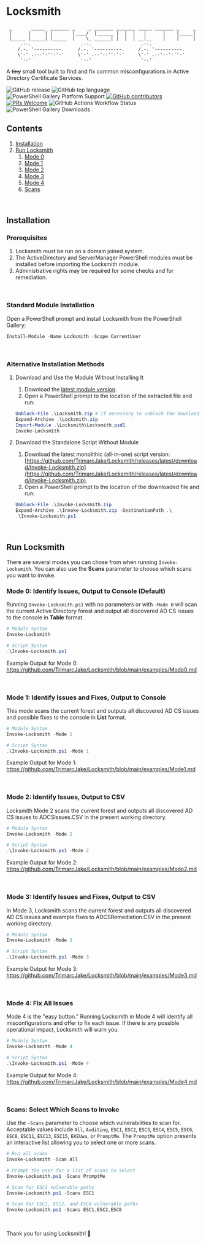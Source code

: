 # Locksmith

```text
 _       _____  _______ _     _ _______ _______ _____ _______ _     _
 |      |     | |       |____/  |______ |  |  |   |      |    |_____|
 |_____ |_____| |_____  |    \_ ______| |  |  | __|__    |    |     |
     .--.                  .--.                  .--.
    /.-. '----------.     /.-. '----------.     /.-. '----------.
    \'-' .---'-''-'-'     \'-' .--'--''-'-'     \'-' .--'--'-''-'
     '--'                  '--'                  '--'
```

A ~~tiny~~ small tool built to find and fix common misconfigurations in Active Directory Certificate Services.

<!-- locksmith-badges-start -->
![GitHub release](https://img.shields.io/github/v/release/trimarcjake/locksmith?sort=semver)
![GitHub top language](https://img.shields.io/github/languages/top/trimarcjake/locksmith)
![PowerShell Gallery Platform Support](https://img.shields.io/powershellgallery/p/locksmith)
[![GitHub contributors](https://img.shields.io/github/contributors/trimarcjake/locksmith.svg)](https://github.com/trimarcjake/locksmith/graphs/contributors/)
[![PRs Welcome](https://img.shields.io/badge/PRs-welcome-brightgreen.svg)](http://makeapullrequest.com)
![GitHub Actions Workflow Status](https://img.shields.io/github/actions/workflow/status/trimarcjake/Locksmith/powershell.yml?logo=github&label=PSScriptAnalyzer)
![PowerShell Gallery Downloads](https://img.shields.io/powershellgallery/dt/locksmith?logo=powershell&label=PowerShell%20Gallery%20Downloads&color=blue)
<!-- locksmith-badges-end -->

## Contents

1. [Installation](#Installation)
2. [Run Locksmith](#RunLocksmith)
   1. [Mode 0](#Mode0)
   2. [Mode 1](#Mode1)
   3. [Mode 2](#Mode2)
   4. [Mode 3](#Mode3)
   5. [Mode 4](#Mode4)
   6. [Scans](#Scans)

&nbsp;

<a name="Installation" id="Installation"></a>

## Installation

### Prerequisites

1. Locksmith must be run on a domain joined system.
2. The ActiveDirectory and ServerManager PowerShell modules must be installed before importing the Locksmith module.
3. Administrative rights may be required for some checks and for remediation.

&nbsp;

### Standard Module Installation

Open a PowerShell prompt and install Locksmith from the PowerShell Gallery:

```powershell
Install-Module -Name Locksmith -Scope CurrentUser
```

&nbsp;

### Alternative Installation Methods

1. Download and Use the Module Without Installing It

   1. Download the [latest module version](https://github.com/TrimarcJake/Locksmith/releases/latest/download/Locksmith.zip).
   2. Open a PowerShell prompt to the location of the extracted file and run:

   ```powershell
   Unblock-File .\Locksmith.zip # if necessary to unblock the download
   Expand-Archive .\Locksmith.zip
   Import-Module .\Locksmith\Locksmith.psd1
   Invoke-Locksmith
   ```

2. Download the Standalone Script Without Module

   1. Download the latest monolithic (all-in-one) script version: [https://github.com/TrimarcJake/Locksmith/releases/latest/download/Invoke-Locksmith.zip](https://github.com/TrimarcJake/Locksmith/releases/latest/download/Invoke-Locksmith.zip).
   2. Open a PowerShell prompt to the location of the downloaded file and run:

   ```powershell
   Unblock-File .\Invoke-Locksmith.zip
   Expand-Archive .\Invoke-Locksmith.zip -DestinationPath .\
   .\Invoke-Locksmith.ps1
   ```

&nbsp;

<a name="RunLocksmith" id="RunLocksmith"></a>

## Run Locksmith

There are several modes you can chose from when running `Invoke-Locksmith`. You can also use the **Scans** parameter to choose which scans you want to invoke.
&nbsp;
&nbsp;
<a name="Mode0" id="Mode0"></a>

### Mode 0: Identify Issues, Output to Console (Default)

Running `Invoke-Locksmith.ps1` with no parameters or with `-Mode 0` will scan the current Active Directory forest and output all discovered AD CS issues to the console in **Table** format.

``` powershell
# Module Syntax
Invoke-Locksmith
```

``` powershell
# Script Syntax
.\Invoke-Locksmith.ps1
```

Example Output for Mode 0: <https://github.com/TrimarcJake/Locksmith/blob/main/examples/Mode0.md>

&nbsp;
&nbsp;
<a name="Mode1" id="Mode1"></a>

### Mode 1: Identify Issues and Fixes, Output to Console

This mode scans the current forest and outputs all discovered AD CS issues and possible fixes to the console in **List** format.

``` powershell
# Module Syntax
Invoke-Locksmith -Mode 1
```

``` powershell
# Script Syntax
.\Invoke-Locksmith.ps1 -Mode 1
```

Example Output for Mode 1: <https://github.com/TrimarcJake/Locksmith/blob/main/examples/Mode1.md>

&nbsp;
&nbsp;
<a name="Mode2" id="Mode2"></a>

### Mode 2: Identify Issues, Output to CSV

Locksmith Mode 2 scans the current forest and outputs all discovered AD CS issues to ADCSIssues.CSV in the present working directory.

``` powershell
# Module Syntax
Invoke-Locksmith -Mode 2
```

``` powershell
# Script Syntax
.\Invoke-Locksmith.ps1 -Mode 2
```

Example Output for Mode 2: <https://github.com/TrimarcJake/Locksmith/blob/main/examples/Mode2.md>

&nbsp;
&nbsp;
<a name="Mode3" id="Mode3"></a>

### Mode 3: Identify Issues and Fixes, Output to CSV

In Mode 3, Locksmith scans the current forest and outputs all discovered AD CS issues and example fixes to ADCSRemediation.CSV in the present working directory.

``` powershell
# Module Syntax
Invoke-Locksmith -Mode 3
```

``` powershell
# Script Syntax
.\Invoke-Locksmith.ps1 -Mode 3
```

Example Output for Mode 3: <https://github.com/TrimarcJake/Locksmith/blob/main/examples/Mode3.md>

&nbsp;
&nbsp;
<a name="Mode4" id="Mode4"></a>

### Mode 4: Fix All Issues

Mode 4 is the "easy button." Running Locksmith in Mode 4 will identify all misconfigurations and offer to fix each issue. If there is any possible operational impact, Locksmith will warn you.

``` powershell
# Module Syntax
Invoke-Locksmith -Mode 4
```

``` powershell
# Script Syntax
.\Invoke-Locksmith.ps1 -Mode 4
```

Example Output for Mode 4: <https://github.com/TrimarcJake/Locksmith/blob/main/examples/Mode4.md>

&nbsp;
&nbsp;
<a name="Scans" id="Scans"></a>

### Scans: Select Which Scans to Invoke

Use the `-Scans` parameter to choose which vulnerabilities to scan for. Acceptable values include `All`, `Auditing`, `ESC1`, `ESC2`, `ESC3`, `ESC4`, `ESC5`, `ESC6`, `ESC8`, `ESC11`, `ESC13`, `ESC15`, `EKEUwu`, or `PromptMe`. The `PromptMe` option presents an interactive list allowing you to select one or more scans.

``` powershell
# Run all scans
Invoke-Locksmith -Scan All
```

``` powershell
# Prompt the user for a list of scans to select
Invoke-Locksmith.ps1 -Scans PromptMe
```

``` powershell
# Scan for ESC1 vulnerable paths
Invoke-Locksmith.ps1 -Scans ESC1
```

``` powershell
# Scan for ESC1, ESC2, and ESC8 vulnerable paths
Invoke-Locksmith.ps1 -Scans ESC1,ESC2,ESC8
```

&nbsp;

Thank you for using Locksmith! 💜
